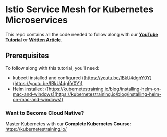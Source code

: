 # Istio Service Mesh for Kubernetes Microservices

This repo contains all the code needed to follow along with our **[YouTube Tutorial]()** or **[Written Article]()**.

## Prerequisites

To follow along with this tutorial, you'll need:

- kubectl installed and configured ([https://youtu.be/IBkU4dghY0Y](https://youtu.be/IBkU4dghY0Y))
- Helm installed: ([https://kubernetestraining.io/blog/installing-helm-on-mac-and-windows](https://kubernetestraining.io/blog/installing-helm-on-mac-and-windows))

### Want to Become Cloud Native?

Master Kubernetes with our **Complete Kubernetes Course:** https://kubernetestraining.io/
